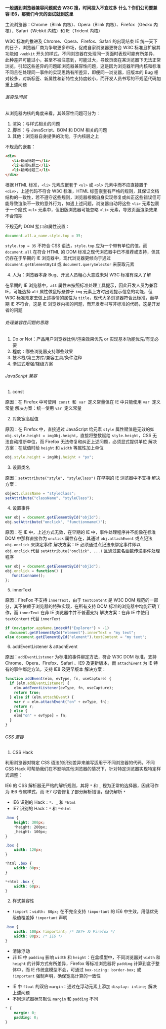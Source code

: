 **一般遇到浏览器兼容问题就去 W3C 搜，时间投入不宜过多**
**什么？你们公司要兼容 IE6，那我们今天的面试就到这里**

主流浏览器：Chrome（Blink 内核）、Opera（Blink 内核）、Firefox（Gecko 内核）、Safari（Webkit 内核）和 IE（Trident 内核）

W3C 标准的推进及 Chrome、Opera、Firefox、Safari 的出现结束 IE 统一天下的日子，浏览器厂商为争取更多市场，促成自家浏览器更符合 W3C 标准且扩展其功能如 `-webkit` 开头的样式，不同浏览器在处理同一页面时表现可能有所差异，此种差异可能过小，甚至不被注意到，可能过大，导致页面在某浏览器下无法正常浏览，引起这些差异的问题即浏览器兼容性问题，这是因为浏览器所用内核和标准不同且在处理同一事件的实现思路有所差异，即便同一浏览器，旧版本的 Bug 相对较多，对新标签、新属性和新特性支持度较小，而开发人员书写的不规范代码加重上述问题

###### 兼容性问题

从浏览器内核的角度来看，其兼容性问题可分为：

1. 渲染：与样式相关的问题
2. 脚本：与 JavaScript、BOM 和 DOM 相关的问题
3. 其他：浏览器自身提供的功能，于内核层之上

不规范的嵌套：

```html
<div>
   <li>新闻标题一</li>
   <li>新闻标题二</li>
   <li>新闻标题三</li>
</div>
```

根据 HTML 标准，`<li>` 元素应嵌套于 `<ul>` 或 `<ol>` 元素中而不应直接置于 `<div>`，上述代码不符合 W3C 标准，HTML 标签嵌套有严格的规则，其保证文档结构的一致性，若不遵守这些规则，浏览器根据自身实现修复或纠正这些错误但可能导致渲染不一致的意外行为，如遇上述问题，浏览器自动将这些 `<li>` 元素包裹于一个隐式 `<ul>` 元素中，但旧版浏览器可能忽略 `<li>` 元素，导致页面渲染效果不合预期

不规范的 DOM 接口和属性设置：

```js
document.all.a_name.style.top = 35;
```

`style.top = 35` 不符合 CSS 语法，`style.top` 应为一个带有单位的值，而 `document.all` 在符合 HTML 的 DOM 标准之现代浏览器中已不推荐或支持，但其仍存在于早期的 IE 浏览器中，现代浏览器更倾向于通过 `document.getElementById` 或 `document.querySelector` 来获取元素

4. 人为：浏览器本身 Bug、开发人员粗心大意或未对 W3C 标准有深入了解

在早期的 IE 浏览器中，`alt` 属性未按照标准处理工具提示，因此开发人员为兼容 IE，可能选择 `alt` 属性做鼠标悬停于 `img` 元素上方时出现提示信息的功能，但 W3C 标准规定去做上述事情的属性为 `title`，现代大多浏览器符合此标准，而早期 IE 不符合，这是 IE 浏览器内核的问题，而开发者书写非标准的代码，这是开发者的问题

###### 处理兼容性问题的思路

1. Do or Not：产品用户浏览器比例/渲染效果优先 or 实现基本功能优先/有无必要
2. 程度：哪些浏览器支持哪些效果
3. 技术栈/第三方库/兼容工具/条件注释
4. 渐进式增强/降级方案

###### JavaScript 兼容

1. const

原因：在 Firefox 中可使用  `const`  和  `var`  定义常量但在 IE 中只能使用 `var`  定义常量
解决方案：统一使用 `var`  定义常量

2. 对象宽高赋值

原因：在 Firefox 中，直接通过 JavaScript 给元素 `style` 属性赋值是无效的如 `obj.style.height = imgObj.height`，直接将整数赋给 `style.height`，CSS 无法自动推断单位，而 Firefox 无法修复和纠正上述问题，必须显式提供单位
解决方案：在赋值时给 `height` 和 `width` 等属性加上单位

```js
obj.style.height = imgObj.height + "px";
```

3. 设置类名

原因：`setAttribute("style", "styleClass")` 在早期的 IE 浏览器中不支持
解决方案：

```js
object.className = "styleClass";
setAttribute("className", "styleClass");
```

4. 设置事件

```js
var obj = document.getElementById("objId");
obj.setAttribute("onclick", "functionname()");
```

原因：在 IE 中，上述方式无效，在早期的 IE 中，事件处理程序并不能像在标准 DOM 中那样直接作为 `onclick` 属性存在，其通过 `obj.attachEvent` 或点记法 `obj.onclick` 来绑定事件
解决方案：IE 必须通过点记法来绑定事件即以 `obj.onclick` 代替 `setAttribute("onclick", ...)` 且通过匿名函数传递事件处理程序

```js
var obj = document.getElementById("objId");
obj.onclick = function() {
   functionname();
};
```

5. innerText

原因：FireFox 不支持 `innerText`，由于 `textContent` 是 W3C DOM 规范的一部分，其不依赖于浏览器的特殊实现，在所有支持 DOM 标准的浏览器中均能正确工作，而 `innerText` 在非 IE 浏览器中并不普遍支持
解决方案：在非 IE 中使用 `textContent` 代替 `innerText`

```js
if (navigator.appName.indexOf("Explorer") > -1)
  document.getElementById("element").innerText = "my text";
else document.getElementById("element").textContent = "my text";
```

6. addEventListener & attachEvent

原因：`addEventListener` 为标准的事件绑定方法，符合 W3C DOM 标准，支持 Chrome、Opera、Firefox、Safari 、IE9 及更新版本，而 `attachEvent` 为 IE 特有的事件绑定方法，支持 IE8 及更早版本
解决方案：

```js
function addEvent(elm, evType, fn, useCapture) {
  if (elm.addEventListener) {
    elm.addEventListener(evType, fn, useCapture);
    return true;
  } else if (elm.attachEvent) {
    var r = elm.attachEvent("on" + evType, fn);
    return r;
  } else {
    elm["on" + evType] = fn;
  }
}
```

###### CSS 兼容

1. CSS Hack

利用浏览器对特定 CSS 语法的识别差异来编写适用于不同浏览器的代码，不同 CSS Hack 可帮助我们在不影响其他浏览器的情况下，针对特定浏览器实现特定样式调整：

IE6 的 CSS 解析器无严格的解析规则，其将 `*` 和 `_` 视为正常的选择器，因此可作为 IE6 专属样式，而 IE7 尽管修复了部分解析错误，但仍解析 `*`

- IE6 识别的 Hack：`*`、`_` 和 `*html`
- IE7 识别的 Hack：`*` 和 `*+html`

```css
.box {
    height: 300px;
    *height: 200px;
    _height: 100px;
}
```

```css
.box {
    width: 120px;
}

*html .box {
    width: 80px;
}

*+html .box {
    width: 60px;
}
```

2. 样式兼容性

- `!import`：`width: 80px;` 在不完全支持 `!important` 的 IE6 中生效，用低优先级值覆盖掉 `!important` 声明

```css
.box {
    width: 100px !important; /* IE7+ 及 Firefox */
    width: 80px; /* IE6 */
}
```

- 清除浮动
- 非 IE 中 `padding` 影响 `width` 和 `height`：在盒模型中，不同浏览器对 `width` 和 `height` 的计算方式有所差异，Firefox 等标准浏览器将 `padding` 计算到盒子整体中，而 IE 传统盒模型不会，可通过 `box-sizing: border-box;` 或 `!important` 强制声明，确保宽高计算的一致性
* IE 中 `float` 的双倍 `margin`：通过在浮动元素上添加 `display: inline;` 解决上述问题
* 不同浏览器标签默认 `margin` 和 `padding` 不同

```css
* {
    margin: 0;
    padding: 0;
}
```
